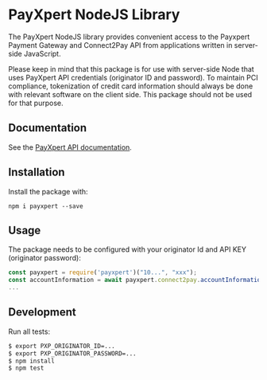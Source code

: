 # PayXpert NodeJS Library

The PayXpert NodeJS library provides convenient access to the Payxpert 
Payment Gateway and Connect2Pay API from applications written in server-side
JavaScript.

Please keep in mind that this package is for use with server-side Node that
uses PayXpert API credentials (originator ID and password). To maintain PCI 
compliance, tokenization of credit
card information should always be done with relevant software on the
client side. This package should not be used for that purpose.

## Documentation

See the [PayXpert API documentation](https://developers.payxpert.com).

## Installation

Install the package with:

    npm i payxpert --save

## Usage

The package needs to be configured with your originator Id and API KEY
(originator password):

``` js
const payxpert = require('payxpert')("10...", "xxx");
const accountInformation = await payxpert.connect2pay.accountInformation();
...
```
## Development

Run all tests:

```bash
$ export PXP_ORIGINATOR_ID=...
$ export PXP_ORIGINATOR_PASSWORD=...
$ npm install
$ npm test
```
